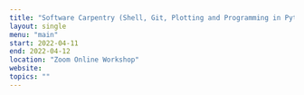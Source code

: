 ```yaml
---
title: "Software Carpentry (Shell, Git, Plotting and Programming in Python)"
layout: single
menu: "main"
start: 2022-04-11
end: 2022-04-12
location: "Zoom Online Workshop"
website: 
topics: ""
---
```

